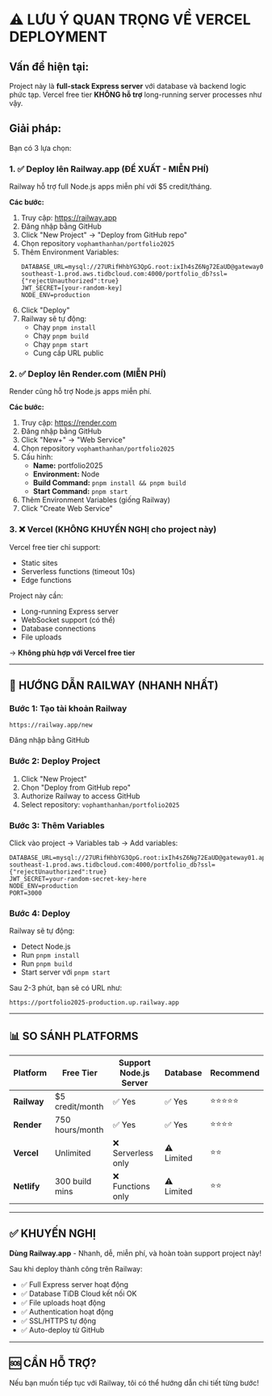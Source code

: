 # ⚠️ LƯU Ý QUAN TRỌNG VỀ VERCEL DEPLOYMENT

## Vấn đề hiện tại:

Project này là **full-stack Express server** với database và backend logic phức tạp. Vercel free tier **KHÔNG hỗ trợ** long-running server processes như vậy.

## Giải pháp:

Bạn có 3 lựa chọn:

### 1. ✅ **Deploy lên Railway.app (ĐỀ XUẤT - MIỄN PHÍ)**

Railway hỗ trợ full Node.js apps miễn phí với $5 credit/tháng.

**Các bước:**

1. Truy cập: https://railway.app
2. Đăng nhập bằng GitHub
3. Click "New Project" → "Deploy from GitHub repo"
4. Chọn repository `vophamthanhan/portfolio2025`
5. Thêm Environment Variables:
   ```
   DATABASE_URL=mysql://27URifHhbYG3QpG.root:ixIh4sZ6Ng72EaUD@gateway01.ap-southeast-1.prod.aws.tidbcloud.com:4000/portfolio_db?ssl={"rejectUnauthorized":true}
   JWT_SECRET=[your-random-key]
   NODE_ENV=production
   ```
6. Click "Deploy"
7. Railway sẽ tự động:
   - Chạy `pnpm install`
   - Chạy `pnpm build`
   - Chạy `pnpm start`
   - Cung cấp URL public

### 2. ✅ **Deploy lên Render.com (MIỄN PHÍ)**

Render cũng hỗ trợ Node.js apps miễn phí.

**Các bước:**

1. Truy cập: https://render.com
2. Đăng nhập bằng GitHub
3. Click "New+" → "Web Service"
4. Chọn repository `vophamthanhan/portfolio2025`
5. Cấu hình:
   - **Name:** portfolio2025
   - **Environment:** Node
   - **Build Command:** `pnpm install && pnpm build`
   - **Start Command:** `pnpm start`
6. Thêm Environment Variables (giống Railway)
7. Click "Create Web Service"

### 3. ❌ **Vercel (KHÔNG KHUYẾN NGHỊ cho project này)**

Vercel free tier chỉ support:
- Static sites
- Serverless functions (timeout 10s)
- Edge functions

Project này cần:
- Long-running Express server
- WebSocket support (có thể)
- Database connections
- File uploads

→ **Không phù hợp với Vercel free tier**

---

## 🚀 HƯỚNG DẪN RAILWAY (NHANH NHẤT)

### Bước 1: Tạo tài khoản Railway

```
https://railway.app/new
```

Đăng nhập bằng GitHub

### Bước 2: Deploy Project

1. Click "New Project"
2. Chọn "Deploy from GitHub repo"
3. Authorize Railway to access GitHub
4. Select repository: `vophamthanhan/portfolio2025`

### Bước 3: Thêm Variables

Click vào project → Variables tab → Add variables:

```env
DATABASE_URL=mysql://27URifHhbYG3QpG.root:ixIh4sZ6Ng72EaUD@gateway01.ap-southeast-1.prod.aws.tidbcloud.com:4000/portfolio_db?ssl={"rejectUnauthorized":true}
JWT_SECRET=your-random-secret-key-here
NODE_ENV=production
PORT=3000
```

### Bước 4: Deploy

Railway sẽ tự động:
- Detect Node.js
- Run `pnpm install`
- Run `pnpm build`  
- Start server với `pnpm start`

Sau 2-3 phút, bạn sẽ có URL như:
```
https://portfolio2025-production.up.railway.app
```

---

## 📊 SO SÁNH PLATFORMS

| Platform | Free Tier | Support Node.js Server | Database | Recommend |
|----------|-----------|----------------------|----------|-----------|
| **Railway** | $5 credit/month | ✅ Yes | ✅ Yes | ⭐⭐⭐⭐⭐ |
| **Render** | 750 hours/month | ✅ Yes | ✅ Yes | ⭐⭐⭐⭐ |
| **Vercel** | Unlimited | ❌ Serverless only | ⚠️ Limited | ⭐⭐ |
| **Netlify** | 300 build mins | ❌ Functions only | ⚠️ Limited | ⭐⭐ |

---

## ✅ KHUYẾN NGHỊ

**Dùng Railway.app** - Nhanh, dễ, miễn phí, và hoàn toàn support project này!

Sau khi deploy thành công trên Railway:
- ✅ Full Express server hoạt động
- ✅ Database TiDB Cloud kết nối OK
- ✅ File uploads hoạt động
- ✅ Authentication hoạt động
- ✅ SSL/HTTPS tự động
- ✅ Auto-deploy từ GitHub

---

## 🆘 CẦN HỖ TRỢ?

Nếu bạn muốn tiếp tục với Railway, tôi có thể hướng dẫn chi tiết từng bước!
